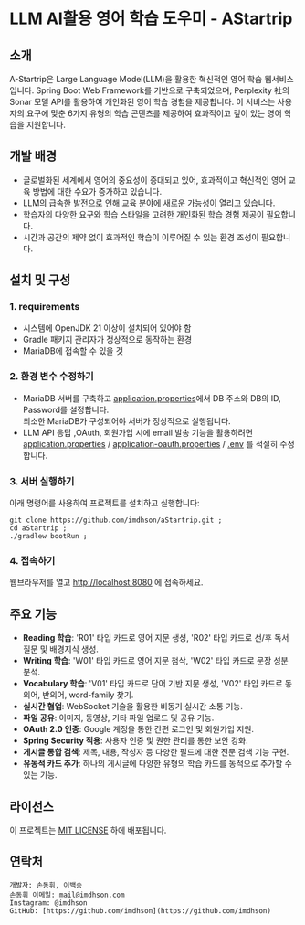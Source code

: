 # LLM AI활용 영어 학습 도우미 - AStartrip

## 소개

A-Startrip은 Large Language Model(LLM)을 활용한 혁신적인 영어 학습 웹서비스입니다. Spring Boot Web Framework를 기반으로 구축되었으며, Perplexity 社의 Sonar 모델 API를 활용하여 개인화된 영어 학습 경험을 제공합니다. 이 서비스는 사용자의 요구에 맞춘 6가지 유형의 학습 콘텐츠를 제공하여 효과적이고 깊이 있는 영어 학습을 지원합니다.

## 개발 배경
- 글로벌화된 세계에서 영어의 중요성이 증대되고 있어, 효과적이고 혁신적인 영어 교육 방법에 대한 수요가 증가하고 있습니다.
- LLM의 급속한 발전으로 인해 교육 분야에 새로운 가능성이 열리고 있습니다.
- 학습자의 다양한 요구와 학습 스타일을 고려한 개인화된 학습 경험 제공이 필요합니다.
- 시간과 공간의 제약 없이 효과적인 학습이 이루어질 수 있는 환경 조성이 필요합니다.

## 설치 및 구성

### 1. requirements
- 시스템에 OpenJDK 21 이상이 설치되어 있어야 함
- Gradle 패키지 관리자가 정상적으로 동작하는 환경
- MariaDB에 접속할 수 있을 것

### 2. 환경 변수 수정하기
- MariaDB 서버를 구축하고 [application.properties](src/main/resources/application.properties)에서 DB 주소와 DB의 ID, Password를 설정합니다.
<br>최소한 MariaDB가 구성되어야 서버가 정상적으로 실행됩니다.
- LLM API 응답 ,OAuth, 회원가입 시에 email 발송 기능을 활용하려면 [application.properties](src/main/resources/application.properties) / [application-oauth.properties](src/main/resources/application-oauth.properties) / [.env](src/main/.env) 를 적절히 수정합니다.
### 3. 서버 실행하기
아래 명령어를 사용하여 프로젝트를 설치하고 실행합니다:
```
git clone https://github.com/imdhson/aStartrip.git ;
cd aStartrip ;
./gradlew bootRun ;
```
### 4. 접속하기
웹브라우저를 열고 [http://localhost:8080](http://localhost:8080) 에 접속하세요.

## 주요 기능

- **Reading 학습**: 'R01' 타입 카드로 영어 지문 생성, 'R02' 타입 카드로 선/후 독서 질문 및 배경지식 생성.
- **Writing 학습**: 'W01' 타입 카드로 영어 지문 첨삭, 'W02' 타입 카드로 문장 성분 분석.
- **Vocabulary 학습**: 'V01' 타입 카드로 단어 기반 지문 생성, 'V02' 타입 카드로 동의어, 반의어, word-family 찾기.
- **실시간 협업**: WebSocket 기술을 활용한 비동기 실시간 소통 기능.
- **파일 공유**: 이미지, 동영상, 기타 파일 업로드 및 공유 기능.
- **OAuth 2.0 인증**: Google 계정을 통한 간편 로그인 및 회원가입 지원.
- **Spring Security 적용**: 사용자 인증 및 권한 관리를 통한 보안 강화.
- **게시글 통합 검색**: 제목, 내용, 작성자 등 다양한 필드에 대한 전문 검색 기능 구현.
- **유동적 카드 추가**: 하나의 게시글에 다양한 유형의 학습 카드를 동적으로 추가할 수 있는 기능.

## 라이선스

이 프로젝트는 [MIT LICENSE](LICENSE.md) 하에 배포됩니다.

## 연락처
```
개발자: 손동휘, 이백승
손동휘 이메일: mail@imdhson.com
Instagram: @imdhson
GitHub: [https://github.com/imdhson](https://github.com/imdhson)
```